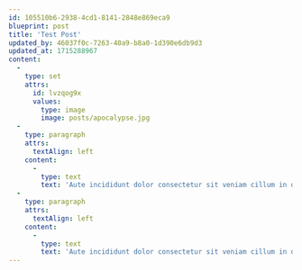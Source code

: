 ```yaml
---
id: 105510b6-2938-4cd1-8141-2848e869eca9
blueprint: post
title: 'Test Post'
updated_by: 46037f0c-7263-40a9-b8a0-1d390e6db9d3
updated_at: 1715288967
content:
  -
    type: set
    attrs:
      id: lvzqog9x
      values:
        type: image
        image: posts/apocalypse.jpg
  -
    type: paragraph
    attrs:
      textAlign: left
    content:
      -
        type: text
        text: 'Aute incididunt dolor consectetur sit veniam cillum in quis deserunt qui. Veniam ad amet esse occaecat quis. Culpa laboris amet anim elit laborum quis deserunt. Nostrud in enim commodo elit eiusmod est excepteur nulla anim velit et.'
  -
    type: paragraph
    attrs:
      textAlign: left
    content:
      -
        type: text
        text: 'Aute incididunt dolor consectetur sit veniam cillum in quis deserunt qui. Veniam ad amet esse occaecat quis. Culpa laboris amet anim elit laborum quis deserunt. Nostrud in enim commodo elit eiusmod est excepteur nulla anim velit et.'
---
```

